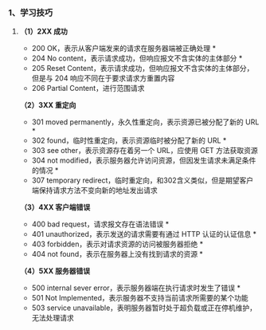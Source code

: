 ### 1、学习技巧

1. **（1）2XX 成功**

   - 200 OK，表示从客户端发来的请求在服务器端被正确处理   *
   - 204 No content，表示请求成功，但响应报文不含实体的主体部分  *
   - 205 Reset Content，表示请求成功，但响应报文不含实体的主体部分，但是与 204 响应不同在于要求请求方重置内容
   - 206 Partial Content，进行范围请求

   **（2）3XX 重定向**

   - 301 moved permanently，永久性重定向，表示资源已被分配了新的 URL  *
   - 302 found，临时性重定向，表示资源临时被分配了新的 URL  *
   - 303 see other，表示资源存在着另一个 URL，应使用 GET 方法获取资源
   - 304 not modified，表示服务器允许访问资源，但因发生请求未满足条件的情况  *
   - 307 temporary redirect，临时重定向，和302含义类似，但是期望客户端保持请求方法不变向新的地址发出请求

   **（3）4XX 客户端错误**

   - 400 bad request，请求报文存在语法错误  *
   - 401 unauthorized，表示发送的请求需要有通过 HTTP 认证的认证信息  *
   - 403 forbidden，表示对请求资源的访问被服务器拒绝  *
   - 404 not found，表示在服务器上没有找到请求的资源  *

   **（4）5XX 服务器错误**

   - 500 internal sever error，表示服务器端在执行请求时发生了错误  *
   - 501 Not Implemented，表示服务器不支持当前请求所需要的某个功能
   - 503 service unavailable，表明服务器暂时处于超负载或正在停机维护，无法处理请求

   